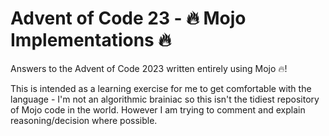 # Advent of Code 23 - 🔥 Mojo Implementations 🔥

Answers to the Advent of Code 2023 written entirely using Mojo :fire:!

This is intended as a learning exercise for me to get comfortable with the language - I'm not an algorithmic brainiac so this isn't the tidiest repository of Mojo code in the world. However I am trying to comment and explain reasoning/decision where possible.
